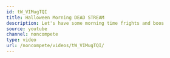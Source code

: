 ```yaml
---
id: tW_VIMugTQI
title: Halloween Morning DEAD STREAM
description: Let's have some morning time frights and boos
source: youtube
channel: noncompete
type: video
url: /noncompete/videos/tW_VIMugTQI/
---
```


